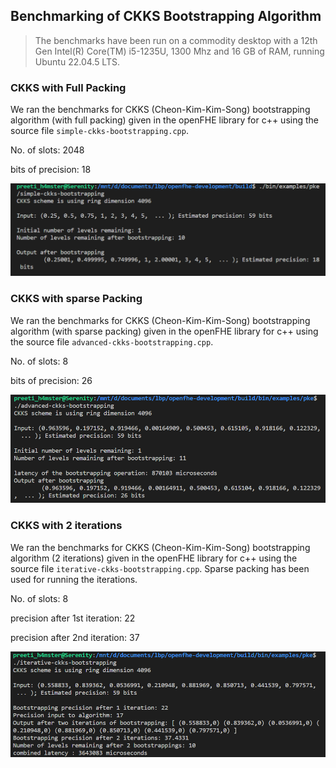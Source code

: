 ## Benchmarking of CKKS Bootstrapping Algorithm

>The benchmarks have been run on a commodity desktop with a 12th Gen Intel(R) Core(TM) i5-1235U, 1300 Mhz and 16 GB of RAM, running Ubuntu 22.04.5 LTS.

### CKKS with Full Packing

We ran the benchmarks for CKKS (Cheon-Kim-Kim-Song) bootstrapping algorithm (with full packing) given in the openFHE library for c++ using the source file `simple-ckks-bootstrapping.cpp`.

No. of slots: 2048

bits of precision: 18

![ckks-full-packing](../../images/img1.png)

### CKKS with sparse Packing

We ran the benchmarks for CKKS (Cheon-Kim-Kim-Song) bootstrapping algorithm (with sparse packing) given in the openFHE library for c++ using the source file `advanced-ckks-bootstrapping.cpp`.

No. of slots: 8

bits of precision: 26

![ckks-sparse-packing](../../images/adv-ckks.png)

### CKKS with 2 iterations

We ran the benchmarks for CKKS (Cheon-Kim-Kim-Song) bootstrapping algorithm (2 iterations) given in the openFHE library for c++ using the source file `iterative-ckks-bootstrapping.cpp`. Sparse packing has been used for running the iterations.

No. of slots: 8

precision after 1st iteration: 22

precision after 2nd iteration: 37

![ckks-with-2-iterations](../../images/iter-ckks.png)



